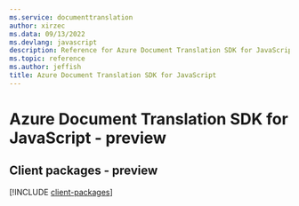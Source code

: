 ```yaml
---
ms.service: documenttranslation
author: xirzec
ms.data: 09/13/2022
ms.devlang: javascript
description: Reference for Azure Document Translation SDK for JavaScript
ms.topic: reference
ms.author: jeffish
title: Azure Document Translation SDK for JavaScript
---
```

# Azure Document Translation SDK for JavaScript - preview

## Client packages - preview
[!INCLUDE [client-packages](document-translation-client-index.md)]